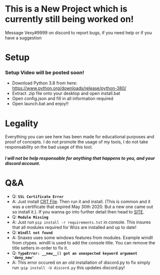 # This is a New Project which is currently still being worked on! 

Message Vexy#9999 on discord to report bugs, if you need help or if you have a suggestion

# Setup
### Setup Video will be posted soon!
- Download Python 3.8 from here: https://www.python.org/downloads/release/python-380/
- Extract .zip file onto your desktop and open install.bat
- Open config.json and fill in all information required
- Open launch.bat and enjoy!!

# Legality

Everything you can see here has been made for educational purposes and proof of concepts. I do not promote the usage of my tools, I do not take responsability on the bad usage of this tool.




##### I will not be help responsable for anything that happens to you, and your discord account.

# Q&A
- Q: **`SSL Certificate Error`**
- A: Just install [CRT File](https://crt.sh/?id=2835394). Then run it and install. (This is common and it was a certificate that expired May 30th 2020. But a new one came out so install it.). If you wanna go into further detail then head to [SITE](https://support.sectigo.com/Com_KnowledgeDetailPage?Id=kA03l00000117LT).  
- Q: **`Module Missing`**
- A: Just run `pip install -r requirements.txt` in console. This insures that all modules required for Wizs are installed and up to date!
- Q: **`Windll not found`**
- A: Snaxes uses some windows features from modules. Example windll from ctypes. windll is used to add the console title. You can remove the title setters in-order to fix it.
- Q: **`TypeError: __new__() got an unexpected keyword argument 'deny_new'`**
- A: This error occured on an old installation of discord.py to fix simply run :`pip install -U discord.py` this updates discord.py!
